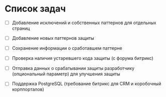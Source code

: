 # Список задач

- [ ] Добавление исключений и собственных паттернов для отдельных страниц
- [ ] Добавление новых паттернов защиты
- [ ] Сохранение информации о сработавшем паттерне
- [ ] Проверка наличия устаревшего кода защиты (с форума битрикс)
- [ ] Отправка данных о срабатывании защиты разработчику (опциональный параметр) для улучшения защиты
- [ ] Поддержка PostgreSQL (требование битрикс для CRM и коробочный корппорталов)

